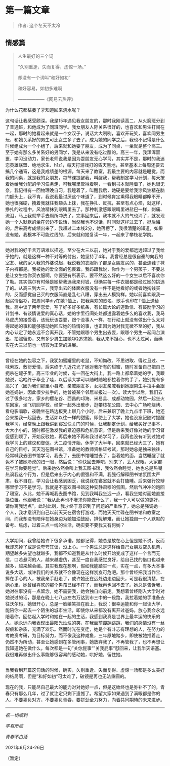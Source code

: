 # 第一篇文章

> 作者: 这个冬天不太冷

## 情感篇



> 人生最好的三个词
>
> “久别重逢，失而复得，虚惊一场。”
>
> 却没有一个词叫“和好如初”
>
> 和好容易，如初多难啊
>
> ——————《网易云热评》

为什么花都枯萎了才知道回来浇水呢？

这句话让我感受颇深。我是15年遇见我女朋友的，那时我刚读高二，从火箭班分到了普通班，和他成为了同班同学。我女朋友人际关系很好的，也喜欢和男生打闹在一起，那时的她看起来就是一个女汉子，说话大大咧咧，喜欢开玩笑，喜欢同男生玩，和她关系好的男生可比女生多了去了。成为她的同学之后，我也不记得是什么时候组成为一个小组了，后来就和她耍了朋友，成为了同桌，一坐就是整个高三。至于她有那么多关系好的男同学，我是从来没有吃过醋的。高三一年，我浑浑噩噩，学习没动力，家长老师说我是因为耍朋友无心学习，其实并不是，那时的我迷恋英雄联盟、绝地求生、h1z1，每天打游戏打的昏天黑地，甚至基本上每周还要去搞几个通宵，这是我成绩差的根源。每天来了教室，我最主要的内容就是睡觉，而我的同桌，就是我的女朋友，每节课提醒我，叫醒我，帮我制定学习计划，每天按着她给我分配的学习任务走，可我哪里管得着啊，一看到书本就睡着了，她也很无奈，我记得有一回物理晚自习，我睡着了，叫醒我后，她硬是要给我涂风油精在脑门额头上，我不肯，我说我最讨厌这个味道了，到时候肯定熏得我眼睛都睁不开，她也很强硬，拽着我就往我额头上抹，我在挣扎、反抗，甚至有点心烦，就这样，挣扎的过程中，风油精抹到眼睛里去了。那种刺激感跟眼睛里进盐巴一样，刺痛、流泪，马上我就举手去厕所冲洗了，完事回来后，我本就不大的气也消了，就发现她一个人默默的坐在旁边不说话，当然我也不说话，时间就这样过去了，挺后悔的。后来高考成绩出来了，我超过二本线2分，她落榜了，我很清楚的知道，如果没有她，我根本不可能过线的，后来就和她复读一年，一起来了攀枝花学院。

---

她对我的好千言万语难以描述，至少在大三以前，她对于我的爱都远远超过了我给予她的，就是这样一种不对等的付出，她坚持了4年。我曾经总是很自豪的向我的室友、我的家人我的外婆说起，我说我的衣服裤子都是女朋友买的，甚至连鞋子袜子内裤都是。我被她的爱全面的包裹着。我妈跟我说，你作为一个男孩子，不要总是让女生给你买衣服啊，你要更有所表示，要不然这么好的一个女生以后不喜欢你了勒。其实偶尔有时候是她帮我选我来付钱，但确实每一件衣服都是经过她的挑选了的。从高三到大三，我穿出去的体面衣服没有一件不是她看好的或者她掏钱买的，反而感觉自己买的衣服简直是乱七八糟，穿出去人模狗样。她以前喜欢跟我一起买情侣衫，把周同学diy在她T恤上，把我喜欢的歌名、歌手也印在T恤上送给我。高中谈了两年恋爱，写了好多好多纸条，有长篇大论的道歉信、有鼓励学习的计划书、有谈情说爱的真心话，她的字里行间处处都透露着她多么的喜欢我，我马马虎虎的接受着，该玩玩该耍耍，跟个没事人一样，在行动上就没有做出什么太对得起她的事和能够感动她回应她的热情的事，也正因为她对我无微不至的好，我从内心认定了她永远不会离开我，不管她跟哪个男生出去耍，跟哪个男生一起同台演出、拍照留影，又有多少男生加她QQ追求她，我从来不担心，也不太过问，而确实在大三以前也一切较为正常的进展。

---

曾经在她的包容之下，我犹如蜜罐里的老鼠，不知悔改、不思进取、得过且过、一味索取、敷衍爱情，后来终于几近花光了她对我所有的甜蜜，随时准备自己把自己扼杀在罐子里。高三毕业的时候，有一回在大街上，我一路上都牵着她的手，我跟她说，哈哈终于毕业了哇，以后读大学可以随时随地都拉着你的手了，她别提有多高兴了（因为我们那里小县城，亲戚朋友多，女朋友亲戚看到她跟男生手拉手会跟她爸妈讲，因此很少拉手的，她曾被某个邻居举报过一次）。读大学以后，我们去过了很多地方，家乡的樱花谷、西昌的邛海、米易县、成都动物园，然后一起坐火车回家，坐飞机回学校。经常一起外出散步，逛攀枝花公园、去中心广场吃烧烤、看电影唱歌，夜晚坐在路边板凳上聊几个小时，后来兼职了晚上九点半下班，她还会来接我一起回去，生活如以往一样的甜蜜。即使上了大学，她也没忘记随时提醒我学习，经常晚上跟我讲到寝室快关门的时候，让我制定计划，给我买好记事本，大大小小的，随时都在激发我的紧迫感和危机意识。但是后来我好像对她的学习督促感到烦了，开始反驳她，再后来她不再和我讨论学习了，我再也没有听到过她对我学习上的建议和督促。大二疫情开始，休学了大半年，回来就已经大三了，她有自己的目标，天天泡在图书馆，准备她的教师资格证考试，那时她总是独来独往，经常喊我去图书馆学习，我去了，去图书馆睡觉去了，当着她的面，当然睡醒了就免不了被她冷漠的扫一眼，然后说：“你快回去睡吧，别来了，丢人现眼，大家都在学习你要睡觉”。后来她依然会叫上我去图书馆，我依然会睡觉，她也总是热嘲热讽我这个行为，但是后来出于内心的倔强和不满，我强行解释图书馆氛围太严肃，我不自在，学习会让我感到困乏，我说我在寝室就不会打瞌睡。后来强行狡辩哪里学习不是学习，我就是不喜欢图书馆这种安静肃穆的氛围，然后气冲冲的跑回了寝室。从此，她不再喊我去图书馆，见到我叫我坐远一点，看我坐她对面她直接换位置。他跟我说：“我从此再也不奢求你能做什么了，我一个人可以做的更好，请你离我远点”。此时此刻，我才终于意识到了问题的严重性了，她总是强调她一个人，我才意识到自己以前天天在宿舍打游戏，而她天天忙碌在图书馆和教室之间，而我却没有陪伴在她身边为她加油鼓励，排忧解难，而让她独自一个人默默的备考、焦虑，过着三点一线的生活，确实要不要我又有何妨？

---

大学期间，我曾给她许下很多承诺，她都记得，她总是放在心上但是她不说，反而我却忘掉了或是说夸夸其谈，没上心。一个男生总是这样给自己女朋友空头机票，期望越多失望也就越多，我都不知道我是从什么时候开始变成了这样一个言而无信，口若悬河的人，越来越虚伪，甚至一度自我感觉良好，给自己找的借口也越来越多，越来越会编。其实我现在想啊，假如我能踏实一点，实在一点，有多大本事说多大话，或许我们的关系就不会像现在这样岌岌可危吧。那个曾经把我当作宝、捧在手心的人，被我亲手赶走了，或许她还在远处边走边回头，可是我很清楚，在她心里，她曾经喜欢的那个男孩已经不在了，而我再也回不去了。她总是告诉我，她对往事没有一点留念，她不需要我，她会独自向前走。我想着曾经刚入大学时对她说过的话，那是在晚上七八点左右万达到市三中的一段路，我拉着她的手准备去往沃尔玛，她很开心，总是一脸嬉笑挂在脸上，我说：很幸运能和你一起读大学，能陪你一起去一个陌生的城市生活，即使你从来都没有离开过爸妈，放心我会永远陪着你。回忆起入学时和她在一起的生活，我感到我真是世界上最幸运的快乐的人，她永远向我表现出最阳光灿烂的笑，在我面前蹦蹦跳跳，我们的感情没有一丝裂痕和杂质，充满了欢乐。然而时光在变迁，她是个有斗志有理想的人，在努力的考教资考研，为目标努力，而不像我这种咸鱼，三年原地踏步，即使被她推着走，仍然不为所动，甚至让她感到在多管闲事，她放弃我了，不再管我了，也不再想让我知道她在做什么，每次都是一句”关你屁事“”关我屁事“怼回来，让我半天语塞。我很难再做出什么事能够很容易的感动她，哄好她，留住她。

---

当我看到开篇这句话的时候，确实，久别重逢、失而复得、虚惊一场都是多么美好的结局啊，但是”和好如初“可太难了，破镜是再也无法重圆的。

现在的我，只能尽自己最大的能力对对她好一点，但是这始终也是弥补不了的，青春只有那么几年，过了就注定只剩下遗憾了。希望大家如果遇到了满眼都是你的人，不要辜负对方，不要辜负青春，要拼劲全力努力，向着共同期待的未来进步。

---



*祝一切顺利*

*学有所成*

*青春不白活*

 

2021年6月24-26日

（暂定）